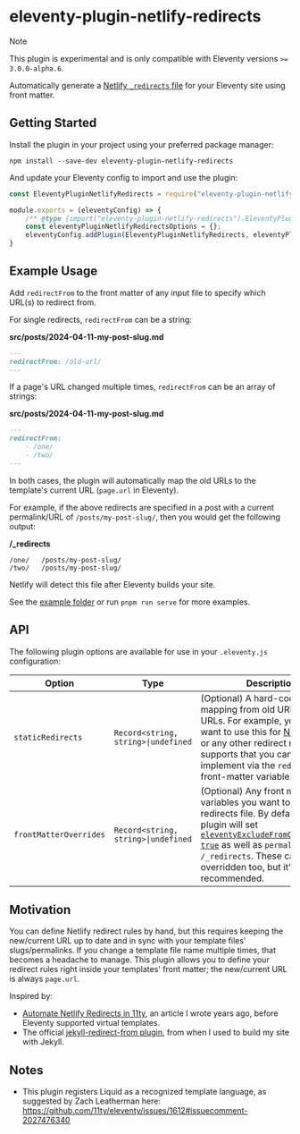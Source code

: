 # eleventy-plugin-netlify-redirects

> [!NOTE]
> This plugin is experimental and is only compatible with Eleventy versions `>= 3.0.0-alpha.6`.

Automatically generate a [Netlify `_redirects` file](https://docs.netlify.com/routing/redirects/#syntax-for-the-redirects-file) for your Eleventy site using front matter.

## Getting Started

Install the plugin in your project using your preferred package manager:

```
npm install --save-dev eleventy-plugin-netlify-redirects
```

And update your Eleventy config to import and use the plugin:

```js
const EleventyPluginNetlifyRedirects = require("eleventy-plugin-netlify-redirects");

module.exports = (eleventyConfig) => {
    /** @type {import("eleventy-plugin-netlify-redirects").EleventyPluginNetlifyRedirectsOptions} */
    const eleventyPluginNetlifyRedirectsOptions = {};
    eleventyConfig.addPlugin(EleventyPluginNetlifyRedirects, eleventyPluginNetlifyRedirectsOptions);
}
```

## Example Usage

Add `redirectFrom` to the front matter of any input file to specify which URL(s) to redirect from.

For single redirects, `redirectFrom` can be a string:

**src/posts/2024-04-11-my-post-slug.md**
```md
---
redirectFrom: /old-url/
---
```

If a page's URL changed multiple times, `redirectFrom` can be an array of strings:

**src/posts/2024-04-11-my-post-slug.md**
```md
---
redirectFrom:
    - /one/
    - /two/
---
```

In both cases, the plugin will automatically map the old URLs to the template's current URL (`page.url` in Eleventy).

For example, if the above redirects are specified in a post with a current permalink/URL of `/posts/my-post-slug/`, then you would get the following output:

**/_redirects**
```
/one/   /posts/my-post-slug/
/two/   /posts/my-post-slug/
```

Netlify will detect this file after Eleventy builds your site.

See the [example folder](./example/.eleventy.js) or run `pnpm run serve` for more examples.

## API

The following plugin options are available for use in your `.eleventy.js` configuration:

Option            |Type                       |Description|Example|
------------------|---------------------------|-----------|-------|
`staticRedirects` |`Record<string, string>\|undefined`   |(Optional) A hard-coded mapping from old URLs to new URLs. For example, you might want to use this for [Netlify splats](https://docs.netlify.com/routing/redirects/redirect-options/#splats) or any other redirect rules Netlify supports that you cannot implement via the `redirectFrom` front-matter variable.|`{ "/blog/*": "/articles/:splat" }`|
`frontMatterOverrides`|`Record<string, string>\|undefined`|(Optional) Any front matter variables you want to set for the redirects file. By default, the plugin will set [`eleventyExcludeFromCollections: true`](https://www.11ty.dev/docs/collections/#how-to-exclude-content-from-collections) as well as `permalink: /_redirects`. These can be overridden too, but it's not recommended.|`{ "customFrontMatter": "value" }`|

## Motivation

You can define Netlify redirect rules by hand, but this requires keeping the new/current URL up to date and in sync with your template files' slugs/permalinks. If you change a template file name multiple times, that becomes a headache to manage. This plugin allows you to define your redirect rules right inside your templates' front matter; the new/current URL is always `page.url`.

Inspired by:

- [Automate Netlify Redirects in 11ty](https://www.aleksandrhovhannisyan.com/blog/eleventy-netlify-redirects/), an article I wrote years ago, before Eleventy supported virtual templates.
- The official [jekyll-redirect-from plugin](https://github.com/jekyll/jekyll-redirect-from), from when I used to build my site with Jekyll.

## Notes

- This plugin registers Liquid as a recognized template language, as suggested by Zach Leatherman here: https://github.com/11ty/eleventy/issues/1612#issuecomment-2027476340
